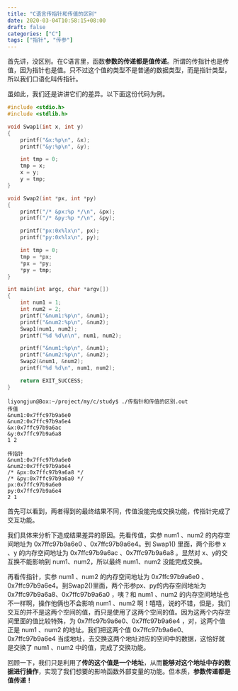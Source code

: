 ```yaml
---
title: "C语言传指针和传值的区别"
date: 2020-03-04T10:58:15+08:00
draft: false
categories: ["C"]
tags: ["指针", "传参"]
---
```


首先讲，没区别。在C语言里，函数**参数的传递都是值传递**。所谓的传指针也是传值，因为指针也是值。只不过这个值的类型不是普通的数据类型，而是指针类型，所以我们口语化叫传指针。

虽如此，我们还是讲讲它们的差异。以下面这份代码为例。

```c
#include <stdio.h>
#include <stdlib.h>

void Swap1(int x, int y)
{
    printf("&x:%p\n", &x);
    printf("&y:%p\n", &y);

    int tmp = 0;
    tmp = x;
    x = y;
    y = tmp;
}

void Swap2(int *px, int *py)
{
    printf("/* &px:%p */\n", &px);
    printf("/* &py:%p */\n", &py);

    printf("px:0x%lx\n", px);
    printf("py:0x%lx\n", py);

    int tmp = 0;
    tmp = *px;
    *px = *py;
    *py = tmp;
}

int main(int argc, char *argv[])
{
    int num1 = 1;
    int num2 = 2;
    printf("&num1:%p\n", &num1);
    printf("&num2:%p\n", &num2);
    Swap1(num1, num2);
    printf("%d %d\n\n", num1, num2);

    printf("&num1:%p\n", &num1);
    printf("&num2:%p\n", &num2);
    Swap2(&num1, &num2);
    printf("%d %d\n", num1, num2);

    return EXIT_SUCCESS;
}

```

```shell
liyongjun@Box:~/project/my/c/study$ ./传指针和传值的区别.out 
传值
&num1:0x7ffc97b9a6e0
&num2:0x7ffc97b9a6e4
&x:0x7ffc97b9a6ac
&y:0x7ffc97b9a6a8
1 2

传指针
&num1:0x7ffc97b9a6e0
&num2:0x7ffc97b9a6e4
/* &px:0x7ffc97b9a6a8 */
/* &py:0x7ffc97b9a6a0 */
px:0x7ffc97b9a6e0
py:0x7ffc97b9a6e4
2 1
```

首先可以看到，两者得到的最终结果不同，传值没能完成交换功能，传指针完成了交互功能。

我们具体来分析下造成结果差异的原因。先看传值，实参 num1 、num2 的内存空间地址为 0x7ffc97b9a6e0 、0x7ffc97b9a6e4。到 Swap1() 里面，两个形参 x 、y 的内存空间地址为 0x7ffc97b9a6ac 、0x7ffc97b9a6a8 。显然对 x、y的交互换不能影响到 num1、num2，所以最终 num1、num2 没能完成交换。

再看传指针，实参 num1 、num2 的内存空间地址为 0x7ffc97b9a6e0 、0x7ffc97b9a6e4。到Swap2()里面，两个形参px、py的内存空间地址为 0x7ffc97b9a6a8、0x7ffc97b9a6a0 ，咦？和 num1 、num2 的内存空间地址也不一样啊，操作他俩也不会影响 num1 、num2 啊！嘻嘻，说的不错，但是，我们交互的并不是这两个空间的值，而只是使用了这两个空间的值。因为这两个内存空间里面的值比较特殊，为 0x7ffc97b9a6e0、0x7ffc97b9a6e4 ，对，这两个值正是 num1 、num2 的地址。我们把这两个值 0x7ffc97b9a6e0、0x7ffc97b9a6e4 当成地址，去交换这两个地址对应的空间中的数据，这恰好就是交换了 num1 、num2 中的值，完成了交换功能。

回顾一下，我们只是利用了**传的这个值是一个地址**，从而**能够对这个地址中存的数据进行操作**，实现了我们想要的影响函数外部变量的功能。但本质，**参数传递都是值传递！**
